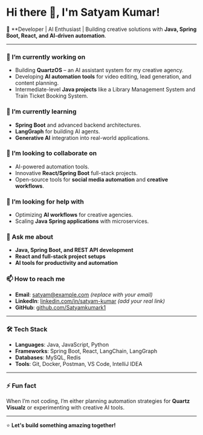 # Hi there 👋, I'm Satyam Kumar!

🚀 **Developer | AI Enthusiast | 
Building creative solutions with **Java, Spring Boot, React, and AI-driven automation**.

---

### 🔭 I’m currently working on
- Building **QuartzOS** – an AI assistant system for my creative agency.
- Developing **AI automation tools** for video editing, lead generation, and content planning.
- Intermediate-level **Java projects** like a Library Management System and Train Ticket Booking System.

### 🌱 I’m currently learning
- **Spring Boot** and advanced backend architectures.  
- **LangGraph** for building AI agents.  
- **Generative AI** integration into real-world applications.

### 👯 I’m looking to collaborate on
- AI-powered automation tools.  
- Innovative **React/Spring Boot** full-stack projects.  
- Open-source tools for **social media automation** and **creative workflows**.

### 🤔 I’m looking for help with
- Optimizing **AI workflows** for creative agencies.  
- Scaling **Java Spring applications** with microservices.  

### 💬 Ask me about
- **Java, Spring Boot, and REST API development**  
- **React and full-stack project setups**  
- **AI tools for productivity and automation**

### 📫 How to reach me
- **Email**: satyam@example.com *(replace with your email)*  
- **LinkedIn**: [linkedin.com/in/satyam-kumar](https://linkedin.com/in/satyam-kumar) *(add your real link)*  
- **GitHub**: [github.com/Satyamkumark1](https://github.com/Satyamkumark1)

---

### 🛠️ Tech Stack
- **Languages**: Java, JavaScript, Python  
- **Frameworks**: Spring Boot, React, LangChain, LangGraph  
- **Databases**: MySQL, Redis  
- **Tools**: Git, Docker, Postman, VS Code, IntelliJ IDEA  

---

### ⚡ Fun fact
When I’m not coding, I’m either planning automation strategies for **Quartz Visualz** or experimenting with creative AI tools.

---

⭐ **Let's build something amazing together!**
